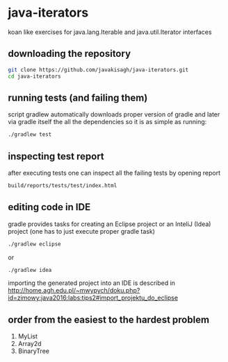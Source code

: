 # java-iterators
koan like exercises for java.lang.Iterable and java.util.Iterator interfaces

## downloading the repository
```bash
git clone https://github.com/javakisagh/java-iterators.git
cd java-iterators
```

## running tests (and failing them)

script gradlew automatically downloads proper version of gradle and later via gradle itself the all the dependencies
so it is as simple as running:
```bash
./gradlew test
```
## inspecting test report

after executing tests one can inspect all the failing tests by opening report
```bash
build/reports/tests/test/index.html
```

## editing code in IDE

gradle provides tasks for creating an Eclipse project or an InteliJ (Idea) project (one has to just execute proper gradle task)
```bash
./gradlew eclipse
```
or 
```bash
./gradlew idea
```
importing the generated project into an IDE is described in <http://home.agh.edu.pl/~mwypych/doku.php?id=zimowy:java2016:labs:tips2#import_projektu_do_eclipse>

## order from the easiest to the hardest problem
1. MyList
2. Array2d
3. BinaryTree
